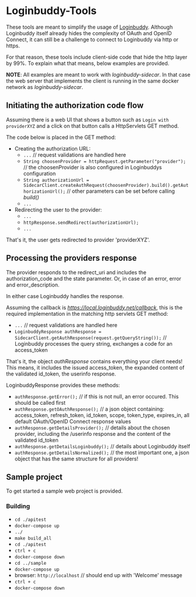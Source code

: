# Loginbuddy-Tools

These tools are meant to simplify the usage of [Loginbuddy](https://github.com/SaschaZeGerman/loginbuddy). Although Loginbuddy itself already hides the complexity 
of OAuth and OpenID Connect, it can still be a challenge to connect to Loginbuddy via http or https.

For that reason, these tools include client-side code that hide the http layer by 99%. To explain what that means, below examples are provided.

**NOTE**: All examples are meant to work with *loginbuddy-sidecar*. In that case the web server that implements the client is running in the same 
docker network as *loginbuddy-sidecar*.

## Initiating the authorization code flow

Assuming there is a web UI that shows a button such as `Login with providerXYZ` and a click on that button calls a HttpServlets GET method.

The code below is placed in the GET method:

- Creating the authorization URL:
  - `...` // request validations are handled here
  - `String choosenProvider = httpRequest.getParameter("provider");`  // the choosenProvider is also configured in Loginbuddys configuration
  - `String authorizationUrl = SidecarClient.createAuthRequest(choosenProvider).build().getAuthorizationUrl();`  // other parameters can be set before calling *build()*
  - `...` 
- Redirecting the user to the provider:
  - `...`
  - `httpResponse.sendRedirect(authorizationUrl);`
  - `...`

That's it, the user gets redirected to provider 'providerXYZ'.

## Processing the providers response

The provider responds to the redirect_uri and includes the authorization_code and the state parameter. Or, in case of an error, error and error_description.

In either case Loginbuddy handles the response.

Assuming the callback is *https://local.loginbuddy.net/callback*, this is the required implementation in the matching http servlets GET method:

- `...` // request validations are handled here
- `LoginbuddyResponse authResponse = SidecarClient.getAuthResponse(request.getQueryString());`  // Loginbuddy processes the query string, exchanges a code for an access_token

That's it, the object *authResponse* contains everything your client needs! This means, it includes the issued access_token, the expanded content of the validated id_token, 
the userinfo response.

LoginbuddyResponse provides these methods:

- `authResponse.getError();`  // if this is not null, an error occured. This should be called first
- `authResponse.getOAuthResponse();`  // a json object containing: access_token, refresh_token, id_token, scope, token_type, expires_in, all default OAuth/OpenID Connect response values
- `authResponse.getDetailsProvider();`  // details about the chosen provider, including the /userinfo response and the content of the validated id_token
- `authResponse.getDetailsLoginbuddy();`  // details about Loginbuddy itself
- `authResponse.getDetailsNormalized();`  // the most important one, a json object that has the same structure for all providers!

## Sample project

To get started a sample web project is provided.

### Building

- `cd ./apitest`
- `docker-compose up`
- `../`
- `make build_all`
- `cd ./apitest`
- `ctrl + c`
- `docker-compose down`
- `cd ../sample`
- `docker-compose up`
- browser: `http://localhost`  // should end up with 'Welcome' message
- `ctrl + c`
- `docker-compose down`